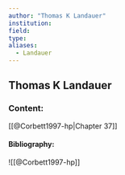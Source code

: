 ```yaml
---
author: "Thomas K Landauer"
institution:
field:
type:
aliases:
  - Landauer
---
```


## Thomas K Landauer

### Content:
[[@Corbett1997-hp|Chapter 37]]

#### Bibliography:

![[@Corbett1997-hp]]